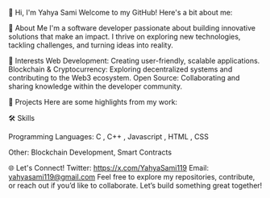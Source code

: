 👋 Hi, I'm Yahya Sami
Welcome to my GitHub! Here's a bit about me:

🚀 About Me
I'm a software developer passionate about building innovative solutions that make an impact. I thrive on exploring new technologies, tackling challenges, and turning ideas into reality.



🌟 Interests
Web Development: Creating user-friendly, scalable applications.
Blockchain & Cryptocurrency: Exploring decentralized systems and contributing to the Web3 ecosystem.
Open Source: Collaborating and sharing knowledge within the developer community.


📂 Projects
Here are some highlights from my work:

🛠 Skills

Programming Languages: C , C++ , Javascript , HTML , CSS



Other: Blockchain Development, Smart Contracts


🌐 Let's Connect!
Twitter: https://x.com/YahyaSami119
Email: yahyasami119@gmail.com
Feel free to explore my repositories, contribute, or reach out if you’d like to collaborate. Let’s build something great together!
